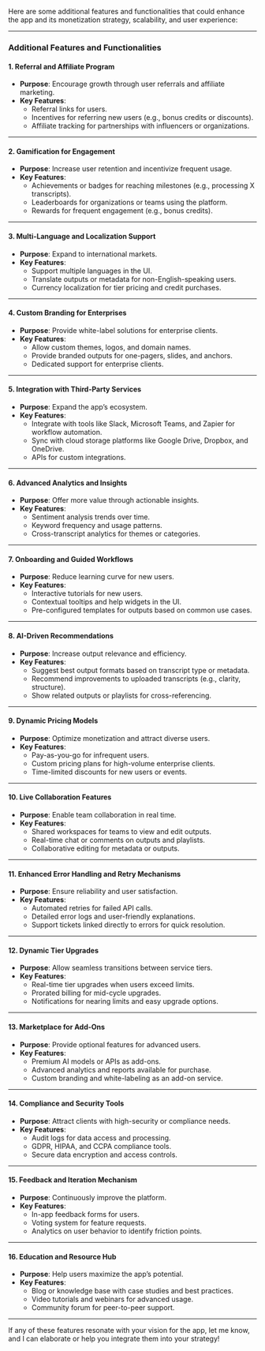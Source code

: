 Here are some additional features and functionalities that could enhance the app and its monetization strategy, scalability, and user experience:

---

### Additional Features and Functionalities

#### 1. **Referral and Affiliate Program**
- **Purpose**: Encourage growth through user referrals and affiliate marketing.
- **Key Features**:
  - Referral links for users.
  - Incentives for referring new users (e.g., bonus credits or discounts).
  - Affiliate tracking for partnerships with influencers or organizations.

---

#### 2. **Gamification for Engagement**
- **Purpose**: Increase user retention and incentivize frequent usage.
- **Key Features**:
  - Achievements or badges for reaching milestones (e.g., processing X transcripts).
  - Leaderboards for organizations or teams using the platform.
  - Rewards for frequent engagement (e.g., bonus credits).

---

#### 3. **Multi-Language and Localization Support**
- **Purpose**: Expand to international markets.
- **Key Features**:
  - Support multiple languages in the UI.
  - Translate outputs or metadata for non-English-speaking users.
  - Currency localization for tier pricing and credit purchases.

---

#### 4. **Custom Branding for Enterprises**
- **Purpose**: Provide white-label solutions for enterprise clients.
- **Key Features**:
  - Allow custom themes, logos, and domain names.
  - Provide branded outputs for one-pagers, slides, and anchors.
  - Dedicated support for enterprise clients.

---

#### 5. **Integration with Third-Party Services**
- **Purpose**: Expand the app’s ecosystem.
- **Key Features**:
  - Integrate with tools like Slack, Microsoft Teams, and Zapier for workflow automation.
  - Sync with cloud storage platforms like Google Drive, Dropbox, and OneDrive.
  - APIs for custom integrations.

---

#### 6. **Advanced Analytics and Insights**
- **Purpose**: Offer more value through actionable insights.
- **Key Features**:
  - Sentiment analysis trends over time.
  - Keyword frequency and usage patterns.
  - Cross-transcript analytics for themes or categories.

---

#### 7. **Onboarding and Guided Workflows**
- **Purpose**: Reduce learning curve for new users.
- **Key Features**:
  - Interactive tutorials for new users.
  - Contextual tooltips and help widgets in the UI.
  - Pre-configured templates for outputs based on common use cases.

---

#### 8. **AI-Driven Recommendations**
- **Purpose**: Increase output relevance and efficiency.
- **Key Features**:
  - Suggest best output formats based on transcript type or metadata.
  - Recommend improvements to uploaded transcripts (e.g., clarity, structure).
  - Show related outputs or playlists for cross-referencing.

---

#### 9. **Dynamic Pricing Models**
- **Purpose**: Optimize monetization and attract diverse users.
- **Key Features**:
  - Pay-as-you-go for infrequent users.
  - Custom pricing plans for high-volume enterprise clients.
  - Time-limited discounts for new users or events.

---

#### 10. **Live Collaboration Features**
- **Purpose**: Enable team collaboration in real time.
- **Key Features**:
  - Shared workspaces for teams to view and edit outputs.
  - Real-time chat or comments on outputs and playlists.
  - Collaborative editing for metadata or outputs.

---

#### 11. **Enhanced Error Handling and Retry Mechanisms**
- **Purpose**: Ensure reliability and user satisfaction.
- **Key Features**:
  - Automated retries for failed API calls.
  - Detailed error logs and user-friendly explanations.
  - Support tickets linked directly to errors for quick resolution.

---

#### 12. **Dynamic Tier Upgrades**
- **Purpose**: Allow seamless transitions between service tiers.
- **Key Features**:
  - Real-time tier upgrades when users exceed limits.
  - Prorated billing for mid-cycle upgrades.
  - Notifications for nearing limits and easy upgrade options.

---

#### 13. **Marketplace for Add-Ons**
- **Purpose**: Provide optional features for advanced users.
- **Key Features**:
  - Premium AI models or APIs as add-ons.
  - Advanced analytics and reports available for purchase.
  - Custom branding and white-labeling as an add-on service.

---

#### 14. **Compliance and Security Tools**
- **Purpose**: Attract clients with high-security or compliance needs.
- **Key Features**:
  - Audit logs for data access and processing.
  - GDPR, HIPAA, and CCPA compliance tools.
  - Secure data encryption and access controls.

---

#### 15. **Feedback and Iteration Mechanism**
- **Purpose**: Continuously improve the platform.
- **Key Features**:
  - In-app feedback forms for users.
  - Voting system for feature requests.
  - Analytics on user behavior to identify friction points.

---

#### 16. **Education and Resource Hub**
- **Purpose**: Help users maximize the app’s potential.
- **Key Features**:
  - Blog or knowledge base with case studies and best practices.
  - Video tutorials and webinars for advanced usage.
  - Community forum for peer-to-peer support.

---

If any of these features resonate with your vision for the app, let me know, and I can elaborate or help you integrate them into your strategy!